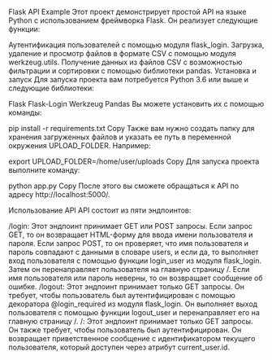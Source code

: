 Flask API Example
Этот проект демонстрирует простой API на языке Python с использованием фреймворка Flask. Он реализует следующие функции:

Аутентификация пользователей с помощью модуля flask_login.
Загрузка, удаление и просмотр файлов в формате CSV с помощью модуля werkzeug.utils.
Получение данных из файлов CSV с возможностью фильтрации и сортировки с помощью библиотеки pandas.
Установка и запуск
Для запуска проекта вам потребуется Python 3.6 или выше и следующие библиотеки:

Flask
Flask-Login
Werkzeug
Pandas
Вы можете установить их с помощью команды:

pip install -r requirements.txt
Copy
Также вам нужно создать папку для хранения загруженных файлов и указать ее путь в переменной окружения UPLOAD_FOLDER. Например:

export UPLOAD_FOLDER=/home/user/uploads
Copy
Для запуска проекта выполните команду:

python app.py
Copy
После этого вы сможете обращаться к API по адресу http://localhost:5000/.

Использование API
API состоит из пяти эндпоинтов:

/login: Этот эндпоинт принимает GET или POST запросы. Если запрос GET, то он возвращает HTML-форму для ввода имени пользователя и пароля. Если запрос POST, то он проверяет, что имя пользователя и пароль совпадают с данными в словаре users, и если да, то выполняет вход пользователя с помощью функции login_user из модуля flask_login. Затем он перенаправляет пользователя на главную страницу /. Если имя пользователя или пароль неверны, то он возвращает сообщение об ошибке.
/logout: Этот эндпоинт принимает только GET запросы. Он требует, чтобы пользователь был аутентифицирован с помощью декоратора @login_required из модуля flask_login. Он выполняет выход пользователя с помощью функции logout_user и перенаправляет его на главную страницу /.
/: Этот эндпоинт принимает только GET запросы. Он также требует, чтобы пользователь был аутентифицирован. Он возвращает приветственное сообщение с идентификатором текущего пользователя, который доступен через атрибут current_user.id.

